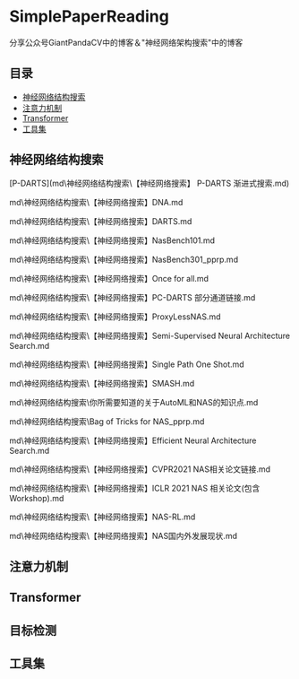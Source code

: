 # SimplePaperReading
分享公众号GiantPandaCV中的博客＆"神经网络架构搜索"中的博客



## 目录

- [神经网络结构搜索](#神经网络结构搜索)
- [注意力机制](#注意力机制)
- [Transformer](#Transformer)
- [工具集](#工具集)



## 神经网络结构搜索

[P-DARTS](md\神经网络结构搜索\【神经网络搜索】 P-DARTS 渐进式搜索.md)

md\神经网络结构搜索\【神经网络搜索】DNA.md

md\神经网络结构搜索\【神经网络搜索】DARTS.md

md\神经网络结构搜索\【神经网络搜索】NasBench101.md

md\神经网络结构搜索\【神经网络搜索】NasBench301_pprp.md

md\神经网络结构搜索\【神经网络搜索】Once for all.md

md\神经网络结构搜索\【神经网络搜索】PC-DARTS 部分通道链接.md

md\神经网络结构搜索\【神经网络搜索】ProxyLessNAS.md

md\神经网络结构搜索\【神经网络搜索】Semi-Supervised Neural Architecture Search.md

md\神经网络结构搜索\【神经网络搜索】Single Path One Shot.md

md\神经网络结构搜索\【神经网络搜索】SMASH.md

md\神经网络结构搜索\你所需要知道的关于AutoML和NAS的知识点.md

md\神经网络结构搜索\Bag of Tricks for NAS_pprp.md

md\神经网络结构搜索\【神经网络搜索】Efficient Neural Architecture Search.md

md\神经网络结构搜索\【神经网络搜索】CVPR2021 NAS相关论文链接.md

md\神经网络结构搜索\【神经网络搜索】ICLR 2021 NAS 相关论文(包含Workshop).md

md\神经网络结构搜索\【神经网络搜索】NAS-RL.md

md\神经网络结构搜索\【神经网络搜索】NAS国内外发展现状.md






## 注意力机制





## Transformer





## 目标检测





## 工具集













